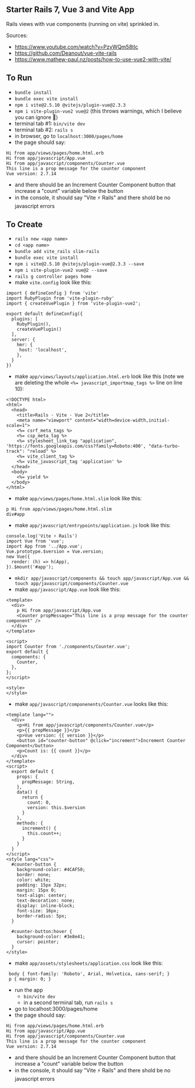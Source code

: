 ## Starter Rails 7, Vue 3 and Vite App
Rails views with vue components (running on vite) sprinkled in.

Sources:
- https://www.youtube.com/watch?v=PzyWQm58tlc
- https://github.com/Deanout/vue-vite-rails
- https://www.mathew-paul.nz/posts/how-to-use-vue2-with-vite/

## To Run
- `bundle install`
- `bundle exec vite install`
- `npm i vite@2.5.10 @vitejs/plugin-vue@2.3.3`
- `npm i vite-plugin-vue2 vue@2` (this throws warnings, which I believe you can ignore 🤞)
- terminal tab #1: `bin/vite dev`
- terminal tab #2: `rails s`
- in browser, go to `localhost:3000/pages/home`
- the page should say:
```
Hi from app/views/pages/home.html.erb
Hi from app/javascript/App.vue
Hi from app/javascript/components/Counter.vue
This line is a prop message for the counter component
Vue version: 2.7.14
```
- and there should be an Increment Counter Component button that increase a "count" variable below the button
- in the console, it should say "Vite ⚡ Rails" and there shold be no javascript errors

## To Create
- `rails new <app name>`
- `cd <app name>`
- `bundle add vite_rails slim-rails`
- `bundle exec vite install`
- `npm i vite@2.5.10 @vitejs/plugin-vue@2.3.3 --save`
- `npm i vite-plugin-vue2 vue@2 --save`
- `rails g controller pages home`
- make `vite.config` look like this:
```
import { defineConfig } from 'vite'
import RubyPlugin from 'vite-plugin-ruby'
import { createVuePlugin } from 'vite-plugin-vue2';

export default defineConfig({
  plugins: [
    RubyPlugin(),
    createVuePlugin()
  ],
  server: {
    hmr: {
     host: 'localhost',
    },
  }
})
```
- make `app/views/layouts/application.html.erb` look like this (note we are deleting the whole `<%= javascript_importmap_tags %>` line on line 10):
```
<!DOCTYPE html>
<html>
  <head>
    <title>Rails · Vite · Vue 2</title>
    <meta name="viewport" content="width=device-width,initial-scale=1">
    <%= csrf_meta_tags %>
    <%= csp_meta_tag %>
    <%= stylesheet_link_tag "application", 'https://fonts.googleapis.com/css?family=Roboto:400', "data-turbo-track": "reload" %>
    <%= vite_client_tag %>
    <%= vite_javascript_tag 'application' %>
  </head>
  <body>
    <%= yield %>
  </body>
</html>
```
- make `app/views/pages/home.html.slim` look like this:
```
p Hi from app/views/pages/home.html.slim
div#app 
```
- make `app/javascript/entrypoints/application.js` look like this:
```
console.log('Vite ⚡️ Rails')
import Vue from 'vue';
import App from '../App.vue';
Vue.prototype.$version = Vue.version;
new Vue({
  render: (h) => h(App),
}).$mount('#app');
```
- `mkdir app/javascript/components && touch app/javascript/App.vue && touch app/javascript/components/Counter.vue`
- make `app/javascript/App.vue` look like this:
```
<template>
  <div>
    p Hi from app/javascript/App.vue
    <Counter propMessage="This line is a prop message for the counter component" />
  </div>
</template>

<script>
import Counter from './components/Counter.vue';
export default {
  components: {
    Counter,
  },
};
</script>

<style>
</style>
```
- make `app/javascript/componenents/Counter.vue` looks like this:
```
<template lang="">
  <div>
    <p>Hi from app/javascript/components/Counter.vue</p>
    <p>{{ propMessage }}</p>
    <p>Vue version: {{ version }}</p>
    <button id="counter-button" @click="increment">Increment Counter Component</button>
    <p>Count is: {{ count }}</p>
  </div>
</template>
<script>
  export default {
    props: {
      propMessage: String,
    },
    data() {
      return {
        count: 0,
        version: this.$version
      }
    },
    methods: {
      increment() {
        this.count++;
      }
    }
  }
</script>
<style lang="css">
  #counter-button {
    background-color: #4CAF50;
    border: none;
    color: white;
    padding: 15px 32px;
    margin: 15px 0;
    text-align: center;
    text-decoration: none;
    display: inline-block;
    font-size: 16px;
    border-radius: 5px;
  }

  #counter-button:hover {
    background-color: #3e8e41;
    cursor: pointer;
  }
</style>
```
- make `app/assets/stylesheets/application.css` look like this:
```
 body { font-family: 'Roboto', Arial, Helvetica, sans-serif; }
 p { margin: 0; }
```
- run the app
  - `bin/vite dev`
  - in a second terminal tab, run `rails s`
- go to localhost:3000/pages/home 
- the page should say:
```
Hi from app/views/pages/home.html.erb
Hi from app/javascript/App.vue
Hi from app/javascript/components/Counter.vue
This line is a prop message for the counter component
Vue version: 2.7.14
```
- and there should be an Increment Counter Component button that increase a "count" variable below the button
- in the console, it should say "Vite ⚡ Rails" and there shold be no javascript errors

